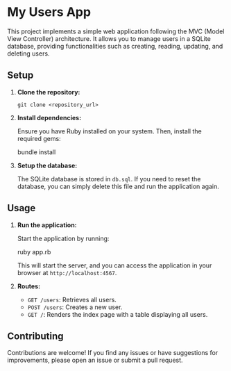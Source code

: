 # My Users App

This project implements a simple web application following the MVC (Model View Controller) architecture. It allows you to manage users in a SQLite database, providing functionalities such as creating, reading, updating, and deleting users.

## Setup

1. **Clone the repository:**

    ```
    git clone <repository_url>
    ```

2. **Install dependencies:**

    Ensure you have Ruby installed on your system. Then, install the required gems:

    bundle install

3. **Setup the database:**

    The SQLite database is stored in `db.sql`. If you need to reset the database, you can simply delete this file and run the application again.

## Usage

1. **Run the application:**

    Start the application by running:

    ruby app.rb

    This will start the server, and you can access the application in your browser at `http://localhost:4567`.

2. **Routes:**

    - `GET /users`: Retrieves all users.
    - `POST /users`: Creates a new user.
    - `GET /`: Renders the index page with a table displaying all users.


## Contributing

Contributions are welcome! If you find any issues or have suggestions for improvements, please open an issue or submit a pull request.

